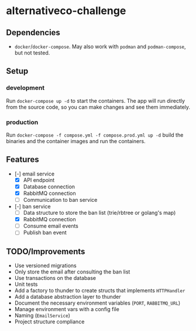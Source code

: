 # alternativeco-challenge

## Dependencies

- `docker`/`docker-compose`. May also work with `podman` and `podman-compose`, but not tested.

## Setup

### development

Run `docker-compose up -d` to start the containers. The app will
run directly from the source code, so you can make changes and see
them immediately.

### production

Run `docker-compose -f compose.yml -f compose.prod.yml up -d`
build the binaries and the container images and run the
containers.

## Features

- [-] email service
    - [x] API endpoint
    - [x] Database connection
    - [x] RabbitMQ connection
    - [ ] Communication to ban service
- [-] ban service
    - [ ] Data structure to store the ban list (trie/rbtree or golang's map)
    - [x] RabbitMQ connection
    - [ ] Consume email events
    - [ ] Publish ban event

## TODO/Improvements

- Use versioned migrations
- Only store the email after consulting the ban list
- Use transactions on the database
- Unit tests
- Add a factory to thunder to create structs that implements `HTTPHandler`
- Add a database abstraction layer to thunder
- Document the necessary environment variables (`PORT`, `RABBITMQ_URL`)
- Manage environment vars with a config file
- Naming (`EmailService`)
- Project structure compliance
